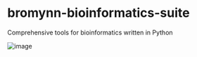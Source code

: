 # bromynn-bioinformatics-suite
Comprehensive tools for bioinformatics written in Python

![image](https://github.com/BroMynn/bromynn-bioinformatics-suite/assets/50224261/7884fd07-ce27-4c92-871f-f9a4a53294fc)
